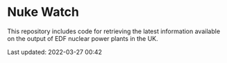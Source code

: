 # Nuke Watch

This repository includes code for retrieving the latest information available on the output of EDF nuclear power plants in the UK.

Last updated: 2022-03-27 00:42